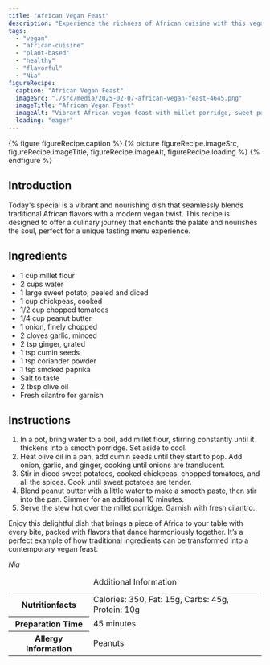 ```yaml
---
title: "African Vegan Feast"
description: "Experience the richness of African cuisine with this vegan recipe, blending millet, sweet potatoes, and spices for a nourishing, flavorful meal."
tags:
  - "vegan"
  - "african-cuisine"
  - "plant-based"
  - "healthy"
  - "flavorful"
  - "Nia"
figureRecipe: 
  caption: "African Vegan Feast"
  imageSrc: "./src/media/2025-02-07-african-vegan-feast-4645.png"
  imageTitle: "African Vegan Feast"
  imageAlt: "Vibrant African vegan feast with millet porridge, sweet potatoes, chickpeas, and tomatoes spiced with cumin and paprika, topped with peanut paste and cilantro."
  loading: "eager"
---
```


{% figure figureRecipe.caption %}
{% picture figureRecipe.imageSrc, figureRecipe.imageTitle, figureRecipe.imageAlt, figureRecipe.loading %}
{% endfigure %}

## Introduction

Today's special is a vibrant and nourishing dish that seamlessly blends traditional African flavors with a modern vegan twist. This recipe is designed to offer a culinary journey that enchants the palate and nourishes the soul, perfect for a unique tasting menu experience.

## Ingredients

- 1 cup millet flour
- 2 cups water
- 1 large sweet potato, peeled and diced
- 1 cup chickpeas, cooked
- 1/2 cup chopped tomatoes
- 1/4 cup peanut butter
- 1 onion, finely chopped
- 2 cloves garlic, minced
- 2 tsp ginger, grated
- 1 tsp cumin seeds
- 1 tsp coriander powder
- 1 tsp smoked paprika
- Salt to taste
- 2 tbsp olive oil
- Fresh cilantro for garnish

## Instructions

1. In a pot, bring water to a boil, add millet flour, stirring constantly until it thickens into a smooth porridge. Set aside to cool.
2. Heat olive oil in a pan, add cumin seeds until they start to pop. Add onion, garlic, and ginger, cooking until onions are translucent.
3. Stir in diced sweet potatoes, cooked chickpeas, chopped tomatoes, and all the spices. Cook until sweet potatoes are tender.
4. Blend peanut butter with a little water to make a smooth paste, then stir into the pan. Simmer for an additional 10 minutes.
5. Serve the stew hot over the millet porridge. Garnish with fresh cilantro.

Enjoy this delightful dish that brings a piece of Africa to your table with every bite, packed with flavors that dance harmoniously together. It’s a perfect example of how traditional ingredients can be transformed into a contemporary vegan feast.

*Nia*

<table><caption class='sr-only'>Additional Information</caption><tr><th>Nutritionfacts</th><td>Calories: 350, Fat: 15g, Carbs: 45g, Protein: 10g&nbsp;</td></tr><tr><th>Preparation Time</th><td>45 minutes&nbsp;</td></tr><tr><th>Allergy Information</th><td>Peanuts&nbsp;</td></tr></table>

